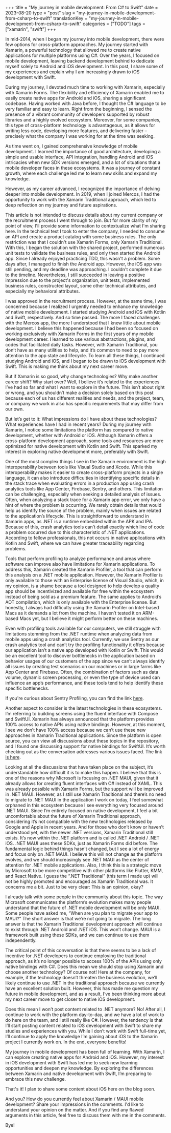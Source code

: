 +++
title = "My journey in mobile development: From C# to Swift"
date = 2023-08-20
type = "post"
slug = "my-journey-in-mobile-development-from-csharp-to-swift"
translationKey = "my-journey-in-mobile-development-from-csharp-to-swift"
categories = ["TODO"]
tags = ["xamarin", "swift"]
+++

<p class="intro"><span class="dropcap">I</span>n mid-2014, when I began my journey into mobile development, there were few options for cross-platform approaches. My journey started with Xamarin, a powerful technology that allowed me to create native applications for multiple platforms using C#. Over the years, I focused on mobile development, leaving backend development behind to dedicate myself solely to Android and iOS development. In this post, I share some of my experiences and explain why I am increasingly drawn to iOS development with Swift.</p>

During my journey, I devoted much time to working with Xamarin, especially with Xamarin Forms. The flexibility and efficiency of Xamarin enabled me to easily create native apps for Android and iOS, sharing a significant codebase. Having worked with Java before, I thought the C# language to be very familiar and easy to learn. Right from the beginning, I sensed the presence of a vibrant community of developers supported by robust libraries and a highly evolved ecosystem. Moreover, for some companies, this type of cross-platform technology is advantageous, as it allows for writing less code, developing more features, and delivering faster – precisely what the company I was working for at the time was seeking.

As time went on, I gained comprehensive knowledge of mobile development. I learned the importance of good architecture, developing a simple and usable interface, API integration, handling Android and iOS intricacies when new SDK versions emerged, and a lot of situations that a mobile developer faces in these ecosystems. It was a journey of constant growth, where each challenge led me to learn new skills and expand my knowledge.

However, as my career advanced, I recognized the importance of delving deeper into mobile development. In 2019, when I joined Mercos, I had the opportunity to work with the Xamarin Traditional approach, which led to deep reflection on my journey and future aspirations.

This article is not intended to discuss details about my current company or the recruitment process I went through to join. But for more clarity of my point of view, I'll provide some information to contextualize what I'm sharing here. In the technical test I took to enter the company, I needed to consume an API and create a product catalog with some business rules. The only restriction was that I couldn't use Xamarin Forms, only Xamarin Traditional. With this, I began the solution with the shared project, performed numerous unit tests to validate the business rules, and only then started the Android app. Since I already enjoyed practicing TDD, this wasn't a problem. Some days after, I managed to finish the Android app. However, the iOS app was still pending, and my deadline was approaching. I couldn't complete it due to the timeline. Nevertheless, I still succeeded in leaving a positive impression due to the project's organization, unit tests, implemented business rules, constructed layout, some other technical attributes, and especially my behavioral attributes.

I was approved in the recruitment process. However, at the same time, I was concerned because I realized I urgently needed to enhance my knowledge of native mobile development. I started studying Android and iOS with Kotlin and Swift, respectively. And so time passed. The more I faced challenges with the Mercos app, the more I understood that I knew little about mobile development. I believe this happened because I had been so focused on working exclusively with Xamarin Forms in the first years of my mobile development career. I learned to use various abstractions, plugins, and codes that facilitated daily tasks. However, with Xamarin Traditional, you don’t have as many utilities to help, and it’s common to need to pay more attention to the app state and lifecycle. To learn all these things, I continued studying Android and iOS, and I began to be drawn to iOS development with Swift. This is making me think about my next career move.

But if Xamarin is so good, why change technologies? Why make another career shift? Why start over? Well, I believe it’s related to the experiences I’ve had so far and what I want to explore in the future. This isn’t about right or wrong, and you shouldn’t make a decision solely based on this post because each of us has different realities and needs, and the project, team, or company we work in also has specific requirements that may differ from our own.

But let’s get to it: What impressions do I have about these technologies? What experiences have I had in recent years? During my journey with Xamarin, I notice some limitations the platform has compared to native development, whether with Android or iOS. Although Xamarin offers a cross-platform development approach, some tools and resources are more optimized for native development with Kotlin and Swift. This sparked my interest in exploring native development more, preferably with Swift.

One of the most complex things I see in the Xamarin environment is the high interoperability between tools like Visual Studio and Xcode. While this interoperability makes it easier to create cross-platform projects in a single language, it can also introduce difficulties in identifying specific details in the stack trace when evaluating errors in a production app using crash analytics tools like App Center, Firebase, Sentry, and others. This limitation can be challenging, especially when seeking a detailed analysis of issues. Often, when analyzing a stack trace for a Xamarin app error, we only have a hint of where the problem is occurring. We rarely obtain details that would help us identify the source of the problem, mainly when issues are related to the application’s lifecycle. This is straightforward to understand in Xamarin apps, as .NET is a runtime embedded within the APK and IPA. Because of this, crash analytics tools can’t detail exactly which line of code a problem occurred due to this characteristic of .NET applications. According to fellow professionals, this not occurs in native applications with Kotlin and Swift, where we can have greater traceability regarding problems.

Tools that perform profiling to analyze performance and areas where software can improve also have limitations for Xamarin applications. To address this, Xamarin created the Xamarin Profiler, a tool that can perform this analysis on a .NET mobile application. However, the Xamarin Profiler is only available to those with an Enterprise license of Visual Studio, which, in my opinion, is a shame because a tool designed to help develop a quality app should be incentivized and available for free within the ecosystem instead of being sold as a premium feature. The same applies to Android’s AOT compilation, which is only available with the Enterprise license. But honestly, I always had difficulty using the Xamarin Profiler on Intel-based Macs as it demands a lot from the machine. I haven’t tested it on ARM-based Macs yet, but I believe it might perform better on these machines.

Even with profiling tools available for our computers, we still struggle with limitations stemming from the .NET runtime when analyzing data from mobile apps using a crash analytics tool. Currently, we use Sentry as our crash analytics tool and can’t try the profiling functionality it offers because our application isn’t a native app developed with Kotlin or Swift. This would be an excellent tool to discover bottlenecks in the application based on behavior usages of our customers of the app since we can’t always identify all issues by creating test scenarios on our machines or in large farms like App Center and Firebase. Often, the combination of factors such as data volume, dynamic screen processing, or even the type of device used can influence an app’s performance, and these tools tend to help identify these specific bottlenecks.

If you're curious about Sentry Profiling, you can find the link [here][sentry-profiling].

Another aspect to consider is the latest technologies in these ecosystems. I’m referring to building screens using the fluent interface with Compose and SwiftUI. Xamarin has always announced that the platform provides 100% access to native APIs using native bindings. However, at this moment, I see we don’t have 100% access because we can’t use these new approaches in Xamarin Traditional applications. Since the platform is open source, you can view all discussions about these topics in the repository, and I found one discussing support for native bindings for SwiftUI. It’s worth checking out as the conversation addresses various issues faced. The link [is here][xamarin-macios-issue-6235].

Looking at all the discussions that have taken place on the subject, it’s understandable how difficult it is to make this happen. I believe that this is one of the reasons why Microsoft is focusing on .NET MAUI, given that it already allows for creating fluent interfaces with C# instead of XAML. This was already possible with Xamarin Forms, but the support will be improved in .NET MAUI. However, as I still use Xamarin Traditional and there’s no need to migrate to .NET MAUI in the application I work on today, I feel somewhat orphaned in this ecosystem because I see everything very focused around .NET MAUI. Since I’m entirely focused on native development, I feel a bit uncomfortable about the future of Xamarin Traditional approach, considering it’s not compatible with the new technologies released by Google and Apple in recent years. And for those who don’t know or haven’t understood yet, with the newer .NET versions, Xamarin Traditional still exists. It’s now within the .NET platform and is called .NET Android / .NET iOS. .NET MAUI uses these SDKs, just as Xamarin Forms did before. The fundamental logic behind things hasn’t changed, but I see a lot of energy and focus only on .NET MAUI. I believe this will not change as the platform evolves, and we should increasingly see .NET MAUI as the center of attention for .NET mobile applications. Also, I think this is a strategic move by Microsoft to be more competitive with other platforms like Flutter, KMM, and React Native. I guess the “.NET Traditional” (this term I made up) will not be highly promoted and encouraged as Xamarin Traditional was. It concerns me a bit. Just to be very clear: This is an opinion, okay?

I already talk with some people in the community about this topic. The way Microsoft communicates the platform’s evolution makes many people understand that the future of .NET mobile development will be only MAUI. Some people have asked me, “When are you plan to migrate your app to MAUI?” The short answer is that we’re not going to migrate. The long answer is that the Xamarin Traditional development approach will continue to exist through .NET Android and .NET iOS. This won’t change. MAUI is a framework built using these SDKs, and we can continue to use them independently.

The critical point of this conversation is that there seems to be a lack of incentive for .NET developers to continue employing the traditional approach, as it’s no longer possible to access 100% of the APIs using only native bindings with C#. Does this mean we should stop using Xamarin and choose another technology? Of course not! Here at the company, for example, if the technology doesn’t threaten the business evolution, we’ll likely continue to use .NET in the traditional approach because we currently have an excellent solution built. However, this has made me question my future in mobile development, and as a result, I’ve been thinking more about my next career move to get closer to native iOS development.

Does this mean I won’t post content related to .NET anymore? No! After all, I continue to work with the platform day-to-day, and we have a lot of work to do here on the team, and I still really like C#. However, the tendency is that I’ll start posting content related to iOS development with Swift to share my studies and experiences with you. While I don’t work with Swift full-time yet, I’ll continue to apply the knowledge I’m gaining about iOS to the Xamarin project I currently work on. In the end, everyone benefits!

My journey in mobile development has been full of learning. With Xamarin, I can explore creating native apps for Android and iOS. However, my interest in iOS development with Swift has led me to seek new learning opportunities and deepen my knowledge. By exploring the differences between Xamarin and native development with Swift, I’m preparing to embrace this new challenge.

That's it! I plan to share some content about iOS here on the blog soon.

And you? How do you currently feel about Xamarin / MAUI mobile development? Share your impressions in the comments. I'd like to understand your opinion on the matter. And if you find any flawed arguments in this article, feel free to discuss them with me in the comments.

Bye!

[sentry-profiling]:          https://docs.sentry.io/product/profiling/
[xamarin-macios-issue-6235]: https://github.com/xamarin/xamarin-macios/issues/6235
